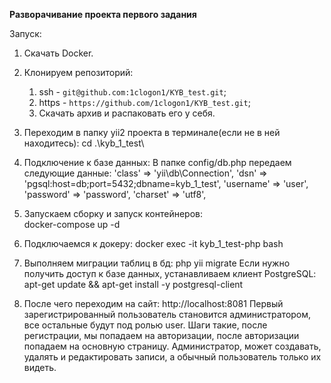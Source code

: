 **Разворачивание проекта первого задания**

Запуск:
1. Скачать Docker.

2. Клонируем репозиторий:
	1) ssh - `git@github.com:1clogon1/KYB_test.git`;
	2) https - `https://github.com/1clogon1/KYB_test.git`;
	3) Скачать архив и распаковать его у себя.

3. Переходим в папку yii2 проекта в терминале(если не в ней находитесь): 
	cd .\kyb_1_test\

4. Подключение к базе данных:
  В папке config/db.php передаем следующие данные:
    'class' => 'yii\db\Connection',
    'dsn' => 'pgsql:host=db;port=5432;dbname=kyb_1_test',
    'username' => 'user',
    'password' => 'password',
    'charset' => 'utf8',

5. Запускаем сборку и запуск контейнеров:          
  docker-compose up -d

6. Подключаемся к докеру:
  docker exec -it kyb_1_test-php bash

7. Выполняем миграции таблиц в бд:
  php yii migrate
Если нужно получить доступ к базе данных, устанавливаем клиент PostgreSQL:
  apt-get update && apt-get install -y postgresql-client

9. После чего переходим на сайт:
   http://localhost:8081
Первый зарегистрированный пользователь становится администратором, все остальные будут под ролью user.
Шаги такие, после регистрации, мы попадаем на авторизации, после авторизации попадаем на основную страницу.
Администратор, может создавать, удалять и редактировать записи, а обычный пользователь только их видеть.
